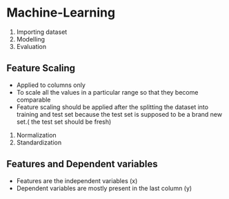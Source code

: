 # Machine-Learning

1. Importing dataset
2. Modelling
3. Evaluation

## Feature Scaling
- Applied to columns only
- To scale all the values in a particular range so that they become comparable
- Feature scaling should be applied after the splitting the dataset into training and test set because the test set is supposed to be a brand new set.( the test set should be fresh)

1. Normalization
2. Standardization


## Features and Dependent variables

- Features are the independent variables (x)
- Dependent variables are mostly present in the last column (y)
